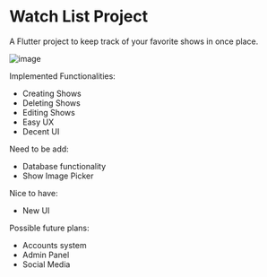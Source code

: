 # Watch List Project

A Flutter project to keep track of your favorite shows in once place.

![image](https://user-images.githubusercontent.com/107307793/198844655-fc091a34-bf8d-479a-b269-22b814fcf73b.png)


Implemented Functionalities:
- Creating Shows
- Deleting Shows
- Editing Shows
- Easy UX
- Decent UI

Need to be add:
- Database functionality
- Show Image Picker

Nice to have:
- New UI

Possible future plans:
- Accounts system
- Admin Panel
- Social Media

